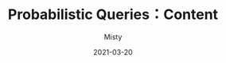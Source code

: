 ---
title: Probabilistic Queries：Content
author: "Misty"
tags: ["HKU","COMP 7801","Probabilistic Queries"]
categories: ["Advanced Topics in Data Management"]
date: 2021-03-20
---